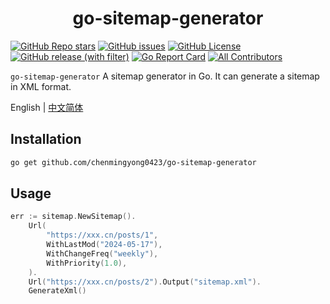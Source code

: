 <h1 align="center">
  go-sitemap-generator
</h1>

[![GitHub Repo stars](https://img.shields.io/github/stars/chenmingyong0423/go-sitemap-generator)](https://github.com/chenmingyong0423/go-sitemap-generator/stargazers)
[![GitHub issues](https://img.shields.io/github/issues/chenmingyong0423/go-sitemap-generator)](https://github.com/chenmingyong0423/go-sitemap-generator/issues)
[![GitHub License](https://img.shields.io/github/license/chenmingyong0423/go-sitemap-generator)](https://github.com/chenmingyong0423/go-sitemap-generator/blob/main/LICENSE)
[![GitHub release (with filter)](https://img.shields.io/github/v/release/chenmingyong0423/go-sitemap-generator)](https://github.com/chenmingyong0423/go-sitemap-generator)
[![Go Report Card](https://goreportcard.com/badge/github.com/chenmingyong0423/go-sitemap-generator)](https://goreportcard.com/report/github.com/chenmingyong0423/go-sitemap-generator)
[![All Contributors](https://img.shields.io/badge/all_contributors-1-orange.svg?style=flat-square)](#contributors-)

`go-sitemap-generator` A sitemap generator in Go. It can generate a sitemap in XML format.

English | [中文简体](./README-zh_CN.md)

## Installation
```bash
go get github.com/chenmingyong0423/go-sitemap-generator
```

## Usage
```go
err := sitemap.NewSitemap().
    Url(
        "https://xxx.cn/posts/1",
        WithLastMod("2024-05-17"),
        WithChangeFreq("weekly"),
        WithPriority(1.0),
    ).
    Url("https://xxx.cn/posts/2").Output("sitemap.xml").
    GenerateXml()
```
